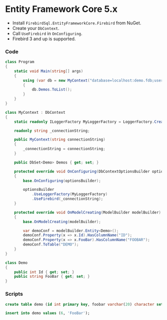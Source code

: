 # Entity Framework Core 5.x

* Install `FirebirdSql.EntityFrameworkCore.Firebird` from NuGet.
* Create your `DbContext`.
* Call `UseFirebird` in `OnConfiguring`.
* Firebird 3 and up is supported.

### Code

```csharp
class Program
{
	static void Main(string[] args)
	{
		using (var db = new MyContext("database=localhost:demo.fdb;user=sysdba;password=masterkey"))
		{
			db.Demos.ToList();
		}
	}
}

class MyContext : DbContext
{
	static readonly ILoggerFactory MyLoggerFactory = LoggerFactory.Create(builder => { builder.AddConsole(); });

	readonly string _connectionString;

	public MyContext(string connectionString)
	{
		_connectionString = connectionString;
	}

	public DbSet<Demo> Demos { get; set; }

	protected override void OnConfiguring(DbContextOptionsBuilder optionsBuilder)
	{
		base.OnConfiguring(optionsBuilder);

		optionsBuilder
			.UseLoggerFactory(MyLoggerFactory)
			.UseFirebird(_connectionString);
	}

	protected override void OnModelCreating(ModelBuilder modelBuilder)
	{
		base.OnModelCreating(modelBuilder);

		var demoConf = modelBuilder.Entity<Demo>();
		demoConf.Property(x => x.Id).HasColumnName("ID");
		demoConf.Property(x => x.FooBar).HasColumnName("FOOBAR");
		demoConf.ToTable("DEMO");
	}
}

class Demo
{
	public int Id { get; set; }
	public string FooBar { get; set; }
}
```

### Scripts

```sql
create table demo (id int primary key, foobar varchar(20) character set utf8);
```

```sql
insert into demo values (6, 'FooBar');
```
